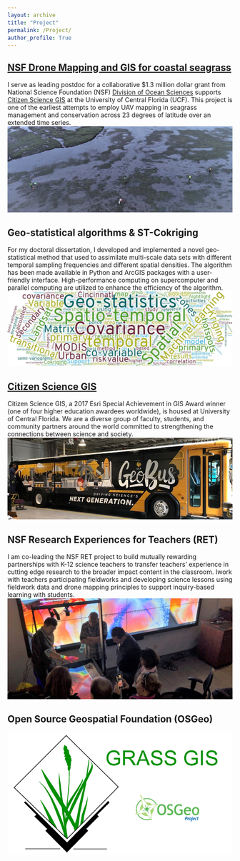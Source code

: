 ```yaml
---
layout: archive
title: "Project"
permalink: /Project/
author_profile: True
---
```


## [NSF Drone Mapping and GIS for coastal seagrass](http://www.citizensciencegis.org/projects/drone-mapping/)
I serve as leading postdoc for a collaborative $1.3 million dollar grant  from National Science Foundation (NSF) [Division of Ocean Sciences](https://www.nsf.gov/div/index.jsp?div=oce) supports [Citizen Science GIS](http://www.citizensciencegis.org/projects/drone-mapping/) at the University of Central Florida (UCF). This project is one of the earliest attempts to employ UAV mapping in seagrass management and conservation across 23 degrees of latitude over an extended time series.
<img src="/images/OR_eelgrass.jpg">


## Geo-statistical algorithms & ST-Cokriging

For my doctoral dissertation, I developed and implemented a novel geo-statistical method that used to assimilate multi-scale data sets with different temporal sampling frequencies and different spatial densities. The algorithm has been made available in Python and ArcGIS packages with a user-friendly interface. High-performance computing on supercomputer and parallel computing are utilized to enhance the efficiency of the algorithm.
<img src="/images/CK_cloud.jpg">
 

## [Citizen Science GIS](http://www.citizensciencegis.org/)
Citizen Science GIS, a 2017 Esri Special Achievement in GIS Award winner (one of four higher education awardees worldwide), is housed at University of Central Florida. We are a diverse group of faculty, students, and community partners around the world committed to strengthening the connections between science and society.
<img src="/images/Geobus.jpg">

## NSF Research Experiences for Teachers (RET)
I am co-leading the NSF RET project to build mutually rewarding partnerships with K-12 science teachers to transfer teachers’ experience in cutting edge research to the broader impact content in the classroom. Iwork with teachers participating fieldworks and developing science lessons using fieldwork data and drone mapping principles to support inquiry-based learning with students.
<img src="/images/sandbox.jpg">

## Open Source Geospatial Foundation (OSGeo)

<img src="/images/grass-gis.png">


